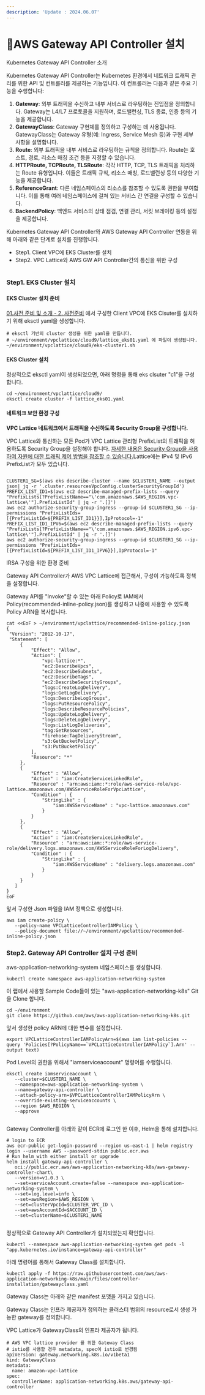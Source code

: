 ```yaml
---
description: 'Update : 2024.06.07'
---
```


# AWS Gateway API Controller 설치

Kubernetes Gateway API Controller 소개

Kubernetes Gateway API Controller는 Kubernetes 환경에서 네트워크 트래픽 관리를 위한 API 및 컨트롤러를 제공하는 기능입니다. 이 컨트롤러는 다음과 같은 주요 기능을 수행합니다:

1. **Gateway**: 외부 트래픽을 수신하고 내부 서비스로 라우팅하는 진입점을 정의합니다. Gateway는 L4/L7 프로토콜을 지원하며, 로드밸런싱, TLS 종료, 인증 등의 기능을 제공합니다.
2. **GatewayClass**: Gateway 구현체를 정의하고 구성하는 데 사용됩니다. GatewayClass는 Gateway 유형(예: Ingress, Service Mesh 등)과 구현 세부 사항을 설명합니다.
3. **Route**: 외부 트래픽을 내부 서비스로 라우팅하는 규칙을 정의합니다. Route는 호스트, 경로, 리소스 매칭 조건 등을 지정할 수 있습니다.
4. **HTTPRoute, TCPRoute, TLSRoute**: 각각 HTTP, TCP, TLS 트래픽을 처리하는 Route 유형입니다. 이들은 트래픽 규칙, 리소스 매칭, 로드밸런싱 등의 다양한 기능을 제공합니다.
5. **ReferenceGrant**: 다른 네임스페이스의 리소스를 참조할 수 있도록 권한을 부여합니다. 이를 통해 여러 네임스페이스에 걸쳐 있는 서비스 간 연결을 구성할 수 있습니다.
6. **BackendPolicy**: 백엔드 서비스의 상태 점검, 연결 관리, 서킷 브레이킹 등의 설정을 제공합니다.

Kubernetes Gateway API Controller와 AWS Gateway API Controller 연동을 위해 아래와 같은 단계로 설치를 진행합니다.

* Step1. Client VPC에 EKS Cluster를 설치
* Step2. VPC Lattice와 AWS GW API Controller간의 통신을 위한 구성

<figure><img src="../.gitbook/assets/image (42).png" alt=""><figcaption></figcaption></figure>

### Step1. EKS Cluster 설치

#### EKS Cluster 설치 준비

[01.사전 준비 및 소개 - 2. 사전준비](../01./) 에서 구성한 Client VPC에 EKS Clsuter를 설치하기 위해 eksctl yaml을 생성합니다.

```
# eksctl 기반의 cluster 생성을 위한 yaml을 만듭니다.
# ~/environment/vpclattice/cloud9/lattice_eks01.yaml 에 파일이 생성됩니다.
~/environment/vpclattice/cloud9/eks-cluster1.sh

```

#### EKS Cluster 설치

정상적으로 eksctl yaml이 생성되었으면, 아래 명령을 통해 eks clsuter "c1"을 구성합니다.

```
cd ~/environment/vpclattice/cloud9/
eksctl create cluster -f lattice_eks01.yaml

```

#### 네트워크 보안 환경 구성

**VPC Lattice 네트워크에서 트래픽을 수신하도록 Security Group을 구성합니다.**&#x20;

VPC Lattice와 통신하는 모든 Pod가 VPC Lattice 관리형 PrefixList의 트래픽을 허용하도록 Security Group을 설정해야 합니다. [자세한 내용은 Security Group을 사용하여 자원에 대한 트래픽 제어 방법을 참조할 수 있습니다.](https://docs.aws.amazon.com/vpc/latest/userguide/VPC\_SecurityGroups.html)Lattice에는 IPv4 및 IPv6 PrefixList가 모두 있습니다.

<figure><img src="../.gitbook/assets/image (50).png" alt=""><figcaption></figcaption></figure>

```
CLUSTER1_SG=$(aws eks describe-cluster --name $CLUSTER1_NAME --output json| jq -r '.cluster.resourcesVpcConfig.clusterSecurityGroupId')
PREFIX_LIST_ID1=$(aws ec2 describe-managed-prefix-lists --query "PrefixLists[?PrefixListName=="\'com.amazonaws.$AWS_REGION.vpc-lattice\'"].PrefixListId" | jq -r '.[]')
aws ec2 authorize-security-group-ingress --group-id $CLUSTER1_SG --ip-permissions "PrefixListIds=[{PrefixListId=${PREFIX_LIST_ID1}}],IpProtocol=-1"
PREFIX_LIST_ID1_IPV6=$(aws ec2 describe-managed-prefix-lists --query "PrefixLists[?PrefixListName=="\'com.amazonaws.$AWS_REGION.ipv6.vpc-lattice\'"].PrefixListId" | jq -r '.[]')
aws ec2 authorize-security-group-ingress --group-id $CLUSTER1_SG --ip-permissions "PrefixListIds=[{PrefixListId=${PREFIX_LIST_ID1_IPV6}}],IpProtocol=-1"

```

IRSA 구성을 위한 환경 준비

Gateway API Controller가  AWS VPC Lattice에 접근해서, 구성이 가능하도록 정책을 설정합니다.

Gateway API를 "Invoke"할 수 있는 아래 Policy로 IAM에서 Policy(recommended-inline-policy.json)를 생성하고 나중에 사용할 수 있도록 Policy ARN을 복사합니다.

```
cat <<EoF > ~/environment/vpclattice/recommended-inline-policy.json
{
 "Version": "2012-10-17",
 "Statement": [
     {
         "Effect": "Allow",
         "Action": [
             "vpc-lattice:*",
             "ec2:DescribeVpcs",
             "ec2:DescribeSubnets",
             "ec2:DescribeTags",
             "ec2:DescribeSecurityGroups",
             "logs:CreateLogDelivery",
             "logs:GetLogDelivery",
             "logs:DescribeLogGroups",
             "logs:PutResourcePolicy",
             "logs:DescribeResourcePolicies",
             "logs:UpdateLogDelivery",
             "logs:DeleteLogDelivery",
             "logs:ListLogDeliveries",
             "tag:GetResources",
             "firehose:TagDeliveryStream",
             "s3:GetBucketPolicy",
             "s3:PutBucketPolicy"
         ],
         "Resource": "*"
     },
     {
         "Effect" : "Allow",
         "Action" : "iam:CreateServiceLinkedRole",
         "Resource" : "arn:aws:iam::*:role/aws-service-role/vpc-lattice.amazonaws.com/AWSServiceRoleForVpcLattice",
         "Condition" : {
             "StringLike" : {
                 "iam:AWSServiceName" : "vpc-lattice.amazonaws.com"
             }
         }
     },
     {
         "Effect" : "Allow",
         "Action" : "iam:CreateServiceLinkedRole",
         "Resource" : "arn:aws:iam::*:role/aws-service-role/delivery.logs.amazonaws.com/AWSServiceRoleForLogDelivery",
         "Condition" : {
             "StringLike" : {
                 "iam:AWSServiceName" : "delivery.logs.amazonaws.com"
             }
         }
     }
   ]
}
EoF

```

앞서 구성한 Json 파일을 IAM 정책으로 생성합니다.

```
aws iam create-policy \
   --policy-name VPCLatticeControllerIAMPolicy \
   --policy-document file://~/environment/vpclattice/recommended-inline-policy.json

```



### Step2. Gateway API Controller 설치 구성 준비

aws-application-networking-system 네임스페이스를 생성합니다.

```
kubectl create namespace aws-application-networking-system

```

이 랩에서 사용할 Sample Code들이 있는 "aws-application-networking-k8s" Git을 Clone 합니다.

```
cd ~/environment
git clone https://github.com/aws/aws-application-networking-k8s.git

```

앞서 생성한 policy ARN에 대한 변수를 설정합니다.

```
export VPCLatticeControllerIAMPolicyArn=$(aws iam list-policies --query 'Policies[?PolicyName==`VPCLatticeControllerIAMPolicy`].Arn' --output text)

```

Pod Level의 권한을 위해서 "iamserviceaccount" 명령어를 수행합니다.

```
eksctl create iamserviceaccount \
   --cluster=$CLUSTER1_NAME \
   --namespace=aws-application-networking-system \
   --name=gateway-api-controller \
   --attach-policy-arn=$VPCLatticeControllerIAMPolicyArn \
   --override-existing-serviceaccounts \
   --region $AWS_REGION \
   --approve
   
```

Gateway Controller를 아래와 같이 ECR에 로그인 한 이후, Helm을 통해 설치합니다.

```
# login to ECR
aws ecr-public get-login-password --region us-east-1 | helm registry login --username AWS --password-stdin public.ecr.aws
# Run helm with either install or upgrade
helm install gateway-api-controller \
   oci://public.ecr.aws/aws-application-networking-k8s/aws-gateway-controller-chart\
   --version=v1.0.3 \
   --set=serviceAccount.create=false --namespace aws-application-networking-system \
   --set=log.level=info \
   --set=awsRegion=$AWS_REGION \
   --set=clusterVpcId=$CLUSTER_VPC_ID \
   --set=awsAccountId=$ACCOUNT_ID \
   --set=clusterName=$CLUSTER1_NAME
   
```

정상적으로 Gateway API Controller가 설치되었는지 확인합니다.

```
kubectl --namespace aws-application-networking-system get pods -l "app.kubernetes.io/instance=gateway-api-controller"

```

아래 명령어를 통해서 Gateway Class를 설치합니다.

```
kubectl apply -f https://raw.githubusercontent.com/aws/aws-application-networking-k8s/main/files/controller-installation/gatewayclass.yaml

```

Gateway Class는 아래와 같은 manifest 포맷을 가지고 있습니다.

Gateway Class는 인프라 제공자가 정의하는 클러스터 범위의 resource로서 생성 가능한 gateway를 정의합니다.

VPC Lattice가 GatewayClass의 인프라 제공자가 됩니다.

```
# AWS VPC lattice provider 를 위한 Gateway Class
# istio를 사용할 경우 metadata, spec이 istio로 변경됨
apiVersion: gateway.networking.k8s.io/v1beta1
kind: GatewayClass
metadata:
  name: amazon-vpc-lattice
spec:
  controllerName: application-networking.k8s.aws/gateway-api-controller

```
